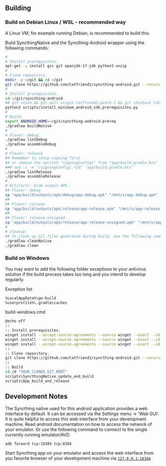 ## Building

### Build on Debian Linux / WSL - recommended way

A Linux VM, for example running Debian, is recommended to build this.

Build SyncthingNative and the Syncthing-Android wrapper using the following commands:

```bash
#
# Install prerequisites.
apt-get -y install gcc git openjdk-17-jdk python3 unzip
#
# Clone repository.
mkdir -p ~/git && cd ~/git
git clone https://github.com/Catfriend1/syncthing-android.git --recursive
#
# Install prerequisites.
cd ~/git/syncthing-android
## git stash && git pull origin Catfriend1-patch-1 && git checkout Catfriend1-patch-1
python3 scripts/install_minimum_android_sdk_prerequisites.py
#
# Build.
export ANDROID_HOME=~/git/syncthing-android-prereq
./gradlew buildNative
#
# Flavor: debug
./gradlew lintDebug
./gradlew assembleDebug
#
# Flavor: release
## Remember to setup signing first
## or remove the section "signingConfigs" from "app/build.gradle.kts" for an unsigned build.
### sed -i -e '/signingConfig/,+2d' "app/build.gradle.kts"
./gradlew lintRelease
./gradlew assembleRelease
#
# Artifacts: Grab output APK.
## Flavor: debug
cp "app/build/outputs/apk/debug/app-debug.apk" "/mnt/x/app-debug.apk"
##
## Flavor: release
cp "app/build/outputs/apk/release/app-release.apk" "/mnt/x/app-release.apk"
##
## Flavor: release-unsigned
cp "app/build/outputs/apk/release/app-release-unsigned.apk" "/mnt/x/app-release-unsigned.apk"
#
# Cleanup.
## To clean up all files generated during build, use the following commands.
./gradlew cleanNative
./gradlew clean
```

### Build on Windows

You may want to add the following folder exceptions to your antivirus solution if the build process takes too long and you intend to develop regularly.

Exception list
```bash
%LocalAppData%\go-build
%userprofile%\.gradle\caches
```

build-windows.cmd
```bash
@echo off
::
:: Install prerequisites.
winget install --accept-source-agreements --source winget --exact --id "Git.MinGit" --scope machine
winget install --accept-source-agreements --source winget --exact --id "AdoptOpenJDK.OpenJDK.17" --scope machine
winget install --accept-source-agreements --source winget --exact --id "Python.Python.3.13" --scope machine -h --override "/quiet InstallAllUsers=1 PrependPath=1 Include_doc=0 Include_launcher=0 Include_pip=0 Include_tcltk=0 Include_test=0"
::
:: Clone repository.
git clone https://github.com/Catfriend1/syncthing-android.git --recursive
::
:: Build
cd /d "YOUR_CLONED_GIT_ROOT"
scripts\SyncthingNative_update_and_build
scripts\App_build_and_release
```

## Development Notes

The Syncthing native used for this android application provides a web interface by default. It can be accessed via the Settings menu -> 'Web GUI'. It is quite helpful to access this web interface from your development machine. Read android documentation on how to access the network of your emulator. Or use the following command to connect to the single currently running emulator/AVD.

```bash
adb forward tcp:18384 tcp:8384
```

Start Syncthing app on your emulator and access the web interface from you favorite browser of your development machine via [`127.0.0.1:18384`](https://127.0.0.1:18384)
